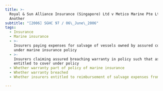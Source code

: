 ```yaml
---
title: >-
  Royal & Sun Alliance Insurance (Singapore) Ltd v Metico Marine Pte Ltd and
  Another
subtitle: "[2006] SGHC 97 / 06\_June\_2006"
tags:
  - Insurance
  - Marine insurance
  - >-
    Insurers paying expenses for salvage of vessels owned by assured covered
    under marine insurance policy
  - >-
    Insurers claiming assured breaching warranty in policy such that assured not
    entitled to cover under policy
  - Whether warranty part of policy of marine insurance
  - Whether warranty breached
  - Whether insurers entitled to reimbursement of salvage expenses from assured

---
```


